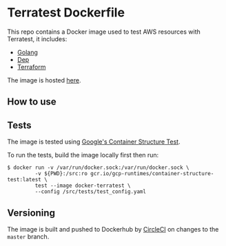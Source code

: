 # Terratest Dockerfile


This repo contains a Docker image used to test AWS resources with Terratest, it includes:

- [Golang](https://golang.org/)
- [Dep](https://github.com/golang/dep)
- [Terraform](https://www.terraform.io/)

The image is hosted [here](https://hub.docker.com/r/korbitusa/aws-lambda/).

## How to use


## Tests
The image is tested using [Google's Container Structure Test](https://github.com/GoogleContainerTools/container-structure-test).

To run the tests, build the image locally first then run:
```
$ docker run -v /var/run/docker.sock:/var/run/docker.sock \
         -v ${PWD}:/src:ro gcr.io/gcp-runtimes/container-structure-test:latest \
         test --image docker-terratest \
         --config /src/tests/test_config.yaml
```

## Versioning
The image is built and pushed to Dockerhub by [CircleCI](https://circleci.com/bb/korbitusa/docker-aws-lambda)
on changes to the `master` branch.
